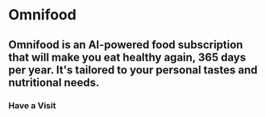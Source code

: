 # Omnifood

## Omnifood is an AI-powered food subscription that will make you eat healthy again, 365 days per year. It's tailored to your personal tastes and nutritional needs.

### Have a Visit 
